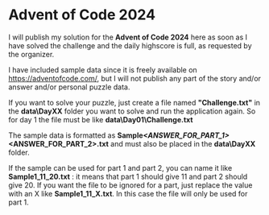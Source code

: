 # Advent of Code 2024

I will publish my solution for the **Advent of Code 2024** here as soon as I have solved the challenge and the daily highscore is full, as requested by the organizer.

I have included sample data since it is freely available on https://adventofcode.com/, but I will not publish any part of the story and/or answer and/or personal puzzle data.

If you want to solve your puzzle, just create a file named **"Challenge.txt"** in the **data\DayXX** folder you want to solve and run the application again. So for day 1 the file must be like **data\Day01\Challenge.txt**

The sample data is formatted as **Sample<NBR>_<ANSWER_FOR_PART_1>_<ANSWER_FOR_PART_2>.txt** and must also be placed in the **data\DayXX** folder. 

If the sample can be used for part 1 and part 2, you can name it like **Sample1_11_20.txt** : it means that part 1 should give 11 and part 2 should give 20.
If you want the file to be ignored for a part, just replace the value with an X like **Sample1_11_X.txt**. In this case the file will only be used for part 1.
